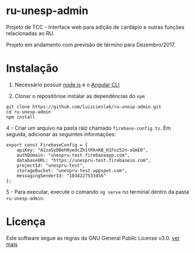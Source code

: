 # ru-unesp-admin
Projeto de TCC - Interface web para adição de cardápio e outras funções relacionadas ao RU.

Projeto em andamento com previsão de término para Dezembro/2017.

# Instalação

1. Necessário possuir [node.js](https://nodejs.org/en/) e o [Angular CLI](https://github.com/angular/angular-cli)

2. Clonar o repositórioe instalar as dependências do `npm`
```
git clone https://github.com/luizcieslak/ru-unesp-admin.git
cd ru-unesp-admin
npm install
```

4 - Criar um arquivo na pasta raiz chamado `firebase-config.ts`. Em seguida, adicionar as seguintes informações:
```
export const FirebaseConfig = {
    apiKey: "AIzaSyDBehRyedcZh1tRknKB_H1Foz52n-sGmE0",
    authDomain: "unespru-test.firebaseapp.com",
    databaseURL: "https://unespru-test.firebaseio.com",
    projectId: "unespru-test",
    storageBucket: "unespru-test.appspot.com",
    messagingSenderId: "1034227533456"
};
```

5 - Para executar, execute o comando `ng serve` no terminal dentro da pasta `ru-unesp-admin`.

# Licença

Este software segue as regras da GNU General Public License v3.0. [ver mais](https://www.gnu.org/licenses/gpl-3.0.en.html)
